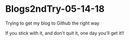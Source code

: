 # Blogs2ndTry-05-14-18
Trying to get my blog to Github the right way

If you stick with it, and 
don't quit it, one day
you'll get it!!
